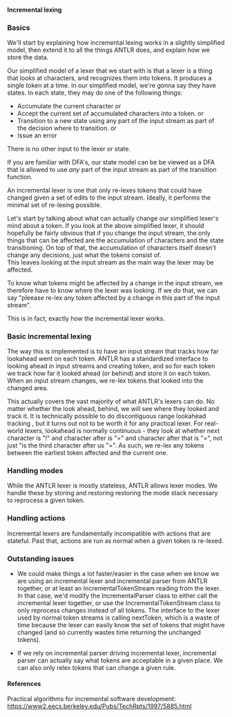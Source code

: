 #### Incremental lexing

### Basics

We'll start by explaining how incremental lexing works in a slightly simplified model, then extend it to all the things ANTLR does, and explain how we store the data.

Our simplified model of a lexer that we start with is that a lexer is a thing that looks at characters, and recognizes them into tokens.  It produces a single token at a time.  In our simplified model, we're gonna say they have states. In each state, they may do one of the following things: 
-  Accumulate the current character
or
-  Accept the current set of accumulated characters into a token.
or
-  Transition to a new state using any part of the input stream as part of the decision where to transition.
or
-  Issue an error

There is no other input to the lexer or state.

If you are familiar with DFA's, our state model can be be viewed as a DFA that is allowed to use *any* part of the input stream as part of the transition function.

An incremental lexer is one that only re-lexes tokens that could have changed given a set of edits to the input stream.  Ideally, it performs the minimal set of re-lexing possible.

Let's start by talking about what can actually change our simplified lexer's mind about a token.
If you look at the above simplified lexer, it should hopefully be fairly obvious that if you change the input stream, the only things that can be affected are the accumulation of characters and the state transitioning. On top of that, the accumulation of characters itself doesn't change any decisions, just what the tokens consist of.  
This leaves looking at the input stream as the main way the lexer may be affected.

To know what tokens might be affected by a change in the input stream, we therefore have to know where the lexer was looking.  If we do that, we can say "pleease re-lex any token affected by a change in this part of the input stream".

This is in fact, exactly how the incremental lexer works.

### Basic incremental lexing

The way this is implemented is to have an input stream that tracks how far lookahead went on each token.  ANTLR has a standardized interface to looking ahead in input streams and creating token, and so for each token we track how far it looked ahead (or behind) and store it on each token.  When an input stream changes, we re-lex tokens that looked into the changed area.

This actually covers the vast majority of what ANTLR's lexers can do.  No matter whether the look ahead, behind, we will see where they looked and track it. It is technically possible to do discontiguous range lookahead tracking , but it turns out not to be worth it for any practical lexer.  For real-world lexers, lookahead is normally continuous - they look at whether next character is "!" and character after is "=" and character after that is "=", not just "is the third character after us "=". As such, we re-lex any tokens between the earliest token affected and the current one. 


### Handling modes

While the ANTLR lexer is mostly stateless, ANTLR allows lexer modes.
We handle these by storing and restoring restoring the mode stack necessary to reprocess a given token.

### Handling actions

Incremental lexers are fundamentally incompatible with actions that are stateful.
Past that, actions are run as normal when a given token is re-lexed.

### Outstanding issues

-  We could make things a lot faster/easier in the case when we know we are using an incremental lexer and incremental parser from ANTLR together, or at least an IncrementalTokenStream reading from the lexer.
In that case, we'd modify the IncrementalParser class to either call the incremental lexer together, or use the IncrementalTokenStream class to only reprocess changes instead of all tokens.  The interface to the lexer used by normal token streams is calling nextToken, which is a waste of time because the lexer can easily know the set of tokens that might have changed (and so currently wastes time returning the unchanged tokens).

- If we rely on incremental parser driving incremental lexer, incremental parser can actually say what tokens are acceptable in a given place.  We can also only relex tokens that can change a given rule.

#### References
Practical algorithms for incremental software development: https://www2.eecs.berkeley.edu/Pubs/TechRpts/1997/5885.html

